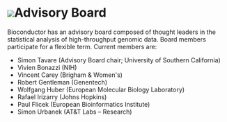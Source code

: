 # ![](/images/icons/magnifier.gif)Advisory Board

Bioconductor has an advisory board composed of thought leaders in the
statistical analysis of high-throughput genomic data. Board members
participate for a flexible term. Current members are:

* Simon Tavare (Advisory Board chair; University of Southern California)
* Vivien Bonazzi (NIH)
* Vincent Carey (Brigham &amp; Women's)
* Robert Gentleman (Genentech)
* Wolfgang Huber (European Molecular Biology Laboratory)
* Rafael Irizarry (Johns Hopkins)
* Paul Flicek (European Bioinformatics Institute)
* Simon Urbanek (AT&amp;T Labs &ndash; Research)
